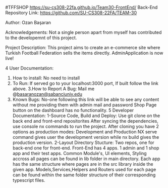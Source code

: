 #TFFSHOP
https://su-cs308-22fa.github.io/Team30-FrontEnd/
Back-End Repository Link: https://github.com/SU-CS308-22FA/TEAM-30

Author: Ozan Başaran

Acknowledgements: Not a single person apart from myself has contributed to the developemnt of this project.

Project Description:
This project aims to create an e-commerce site where Turkish Football Federation sells the items directly.
AdminApplication is now live!

4 User Documentation:
  1. How to install:
    No need to install
  2. To Run:
    If served go to your localhost:3000 port, 
    If built follow the link above.
  3.How to Report A Bug:
    Mail me @basaranozan@sabanciuniv.edu
  4. Known Bugs:
    No-one following this link will be able to see any content without me providing them with admin mail and password
    Shop Page button on the dashboard has no functionality.
5 Developer Documentation:
    1-Source Code, Build and Deploy:
      Use git clone on the back end and front-end repositorites
      After syncing the dependencies, use console nx commands to run the project.
      After cloning you have 2 options as production modes: Development and Production
      NX serve command gives user the development version while nx build gives the production version.
    2-Layout Directory Stucture:
      Two repos, one for back-end one for front-end. 
      Front-End has 4 apps. 1 admin and 1 shop app and their test apps.
      Common Module's, UI elements, Styling accross all pages can be found in lib folder in main directory.
      Each app has the same structure where pages are in the src library inside the given app.
      Models,Services,Helpers and Routers used for each page can be found within the same folder structure of their corresponding typescript files.
      
